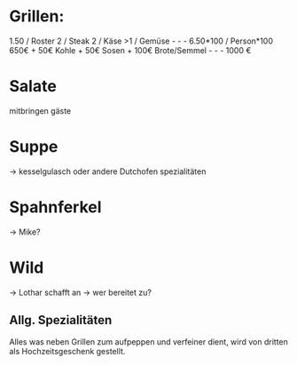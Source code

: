 # Grillen:
1.50 / Roster
2 / Steak
2 / Käse 
\>1 / Gemüse
 \- - - 
6.50\*100 / Person\*100
650€ 
 \+ 50€  Kohle
 \+ 50€ Sosen
 \+ 100€ Brote/Semmel
\- - -
1000 €

# Salate 
mitbringen gäste

# Suppe
-> kesselgulasch oder andere Dutchofen spezialitäten

# Spahnferkel
-> Mike?

# Wild
-> Lothar schafft an
-> wer bereitet zu?

## Allg. Spezialitäten
Alles was neben Grillen zum aufpeppen und verfeiner dient, wird von dritten als Hochzeitsgeschenk gestellt.


